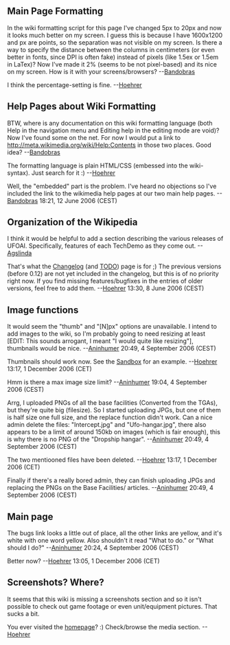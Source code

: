 ## Main Page Formatting

In the wiki formatting script for this page I've changed 5px to 20px and
now it looks much better on my screen. I guess this is because I have
1600x1200 and px are points, so the separation was not visible on my
screen. Is there a way to specify the distance between the columns in
centimeters (or even better in fonts, since DPI is often fake) instead
of pixels (like 1.5ex or 1.5em in LaTex)? Now I've made it 2% (seems to
be not pixel-based) and its nice on my screen. How is it with your
screens/browsers? --[Bandobras](user:Bandobras "wikilink")

I think the percentage-setting is fine.
--[Hoehrer](User:Hoehrer "wikilink")

## Help Pages about Wiki Formatting

BTW, where is any documentation on this wiki formatting language (both
Help in the navigation menu and Editing help in the editing mode are
void)? Now I've found some on the net. For now I would put a link to
<http://meta.wikimedia.org/wiki/Help:Contents> in those two places. Good
idea? --[Bandobras](user:Bandobras "wikilink")

The formatting language is plain HTML/CSS (embessed into the
wiki-syntax). Just search for it :) --[Hoehrer](User:Hoehrer "wikilink")

Well, the "embedded" part is the problem. I've heard no objections so
I've included the link to the wikimedia help pages at our two main help
pages. --[Bandobras](User:Bandobras "wikilink") 18:21, 12 June 2006
(CEST)

## Organization of the Wikipedia

I think it would be helpful to add a section describing the various
releases of UFOAI. Specifically, features of each TechDemo as they come
out. --[Agslinda](User:Agslinda "wikilink")

That's what the [Changelog](Changelog "wikilink") (and
[TODO](TODO "wikilink")) page is for ;) The previous versions (before
0.12) are not yet included in the changelog, but this is of no priority
right now. If you find missing features/bugfixes in the entries of older
versions, feel free to add them. --[Hoehrer](User:Hoehrer "wikilink")
13:30, 8 June 2006 (CEST)

## Image functions

It would seem the "thumb" and "\[N\]px" options are unavailable. I
intend to add images to the wiki, so I'm probably going to need resizing
at least \[EDIT: This sounds arrogant, I meant "I would quite like
resizing"\], thumbnails would be nice.
--[Aninhumer](User:Aninhumer "wikilink") 20:49, 4 September 2006 (CEST)


Thumbnails should work now. See the [Sandbox](Sandbox "wikilink") for an
example. --[Hoehrer](User:Hoehrer "wikilink") 13:17, 1 December 2006
(CET)

Hmm is there a max image size limit?
--[Aninhumer](User:Aninhumer "wikilink") 19:04, 4 September 2006
(CEST)

Arrg, I uploaded PNGs of all the base facilities (Converted from the
TGAs), but they're quite big (filesize). So I started uploading JPGs,
but one of them is half size one full size, and the replace function
didn't work.
Can a nice admin delete the files: "Intercept.jpg" and "Ufo-hangar.jpg",
there also appears to be a limit of around 150kb on images (which is
fair enough), this is why there is no PNG of the "Dropship hangar".
--[Aninhumer](User:Aninhumer "wikilink") 20:49, 4 September 2006 (CEST)


The two mentiooned files have been deleted.
--[Hoehrer](User:Hoehrer "wikilink") 13:17, 1 December 2006 (CET)

Finally if there's a really bored admin, they can finish uploading JPGs
and replacing the PNGs on the Base Facilities/ articles.
--[Aninhumer](User:Aninhumer "wikilink") 20:49, 4 September 2006 (CEST)

## Main page

The bugs link looks a little out of place, all the other links are
yellow, and it's white with one word yellow.
Also shouldn't it read "What to do." or "What should I do?"
--[Aninhumer](User:Aninhumer "wikilink") 20:24, 4 September 2006 (CEST)

Better now? --[Hoehrer](User:Hoehrer "wikilink") 13:05, 1 December 2006
(CET)

## Screenshots? Where?

It seems that this wiki is missing a screenshots section and so it isn't
possible to check out game footage or even unit/equipment pictures. That
sucks a bit.

You ever visited the [homepage](http://ufo.ninex.info/)? :) Check/browse
the media section. --[Hoehrer](User:Hoehrer "wikilink")
